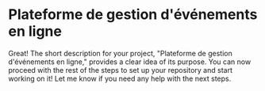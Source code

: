 # Plateforme de gestion d'événements en ligne
Great! The short description for your project, "Plateforme de gestion d'événements en ligne," provides a clear idea of its purpose. You can now proceed with the rest of the steps to set up your repository and start working on it! Let me know if you need any help with the next steps.
